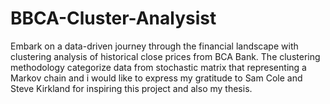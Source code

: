 # BBCA-Cluster-Analysist
Embark on a data-driven journey through the financial landscape with clustering analysis of historical close prices from BCA Bank. The clustering methodology categorize data from stochastic matrix that representing a Markov chain and i would like to express my gratitude to Sam Cole and Steve Kirkland for inspiring this project and also my thesis.
